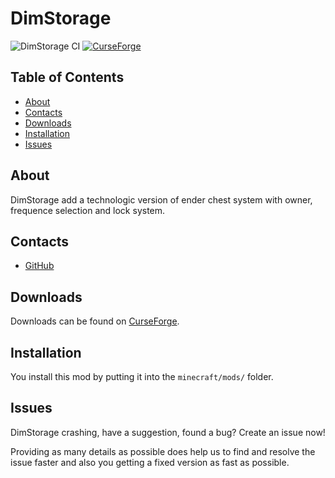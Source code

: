 # DimStorage
![DimStorage CI](https://github.com/Edivad99/DimStorage/workflows/DimStorage%20CI/badge.svg?branch=1.17.x)
[![CurseForge](http://cf.way2muchnoise.eu/full_353882_downloads.svg)](https://www.curseforge.com/minecraft/mc-mods/dimstorage)
## Table of Contents

* [About](#about)
* [Contacts](#contacts)
* [Downloads](#downloads)
* [Installation](#installation)
* [Issues](#issues)

## About

DimStorage add a technologic version of ender chest system with owner, frequence selection and lock system.

## Contacts
* [GitHub](https://github.com/Edivad99/DimStorage)

## Downloads

Downloads can be found on [CurseForge](https://www.curseforge.com/minecraft/mc-mods/dimstorage).

## Installation

You install this mod by putting it into the `minecraft/mods/` folder.

## Issues

DimStorage crashing, have a suggestion, found a bug?  Create an issue now!

Providing as many details as possible does help us to find and resolve the issue faster and also you getting a fixed version as fast as possible.
